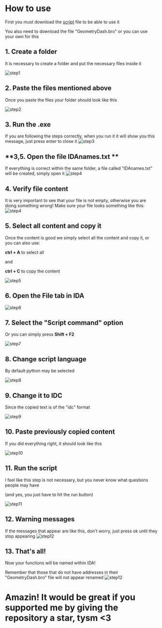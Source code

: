 # How to use

First you must download the [script](https://github.com/iArtie/BindingsNamesForIDA/raw/main/scripts.exe) file to be able to use it

You also need to download the file "GeometryDash.bro" or you can use your own for this


## **1. Create a folder**

It is necessary to create a folder and put the necessary files inside it


![step1](assets/step1.png)

## **2. Paste the files mentioned above**

Once you paste the files your folder should look like this


![step2](assets/step2.png)

## **3. Run the .exe**

If you are following the steps correctly, when you run it it will show you this message, just press enter to close it
![step3](assets/step3.png)


## **3,5. Open the file IDAnames.txt **

If everything is correct within the same folder, a file called "IDAnames.txt" will be created, simply open it
![step4](assets/step3.5.png)


## **4. Verify file content**

It is very important to see that your file is not empty, otherwise you are doing something wrong! Make sure your file looks something like this:
![step4](assets/step4.png)


## **5. Select all content and copy it**

Once the content is good we simply select all the content and copy it, or you can also use:

**ctrl + A** to select all

and

**ctrl + C** to copy the content

![step5](assets/step5.png)

## **6. Open the File tab in IDA**
![step6](assets/step6.png)

## **7. Select the "Script command" option**

Or you can simply press **Shift + F2**

![step7](assets/step7.png)

## **8. Change script language**

By default python may be selected

![step8](assets/step8.png)

## **9. Change it to IDC**

Since the copied text is of the "idc" format

![step9](assets/step9.png)

## **10. Paste previously copied content**

If you did everything right, it should look like this

![step10](assets/step10.png)


## **11. Run the script**

I feel like this step is not necessary, but you never know what questions people may have

(and yes, you just have to hit the run button)


![step11](assets/step11.png)

## **12. Warning messages**

If the messages that appear are like this, don't worry, just press ok until they stop appearing
![step12](assets/step12.png)

## **13. That's all!**

Now your functions will be named within IDA!

Remember that those that do not have addresses in their "GeometryDash.bro" file will not appear renamed
![step12](assets/step13.png)


# Amazin! It would be great if you supported me by giving the repository a star, tysm <3
